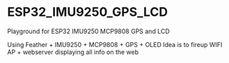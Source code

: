 # ESP32_IMU9250_GPS_LCD
Playground for ESP32 IMU9250 MCP9808 GPS and LCD

Using Feather + IMU9250 + MCP9808 + GPS + OLED 
Idea is to fireup WIFI AP + webserver displaying all info on the web

